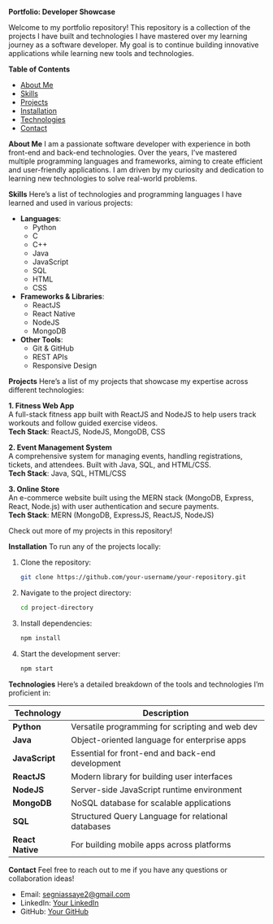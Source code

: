  **Portfolio: Developer Showcase**

Welcome to my portfolio repository!
This repository is a collection of the projects I have built and technologies I have mastered over my learning journey as a software developer.
My goal is to continue building innovative applications while learning new tools and technologies.

**Table of Contents**
- [About Me](#about-me)
- [Skills](#skills)
- [Projects](#projects)
- [Installation](#installation)
- [Technologies](#technologies)
- [Contact](#contact)

 **About Me**
I am a passionate software developer with experience in both front-end and back-end technologies. 
Over the years, I’ve mastered multiple programming languages and frameworks, aiming to create efficient and user-friendly applications. 
I am driven by my curiosity and dedication to learning new technologies to solve real-world problems.

**Skills**
Here’s a list of technologies and programming languages I have learned and used in various projects:
- **Languages**: 
  - Python
  - C
  - C++
  - Java
  - JavaScript
  - SQL
  - HTML
  - CSS
- **Frameworks & Libraries**:
  - ReactJS
  - React Native
  - NodeJS
  - MongoDB
- **Other Tools**:
  - Git & GitHub
  - REST APIs
  - Responsive Design

 **Projects**
Here’s a list of my projects that showcase my expertise across different technologies:

 **1. Fitness Web App**  
A full-stack fitness app built with ReactJS and NodeJS to help users track workouts and follow guided exercise videos.  
**Tech Stack**: ReactJS, NodeJS, MongoDB, CSS

**2. Event Management System**  
A comprehensive system for managing events, handling registrations, tickets, and attendees. Built with Java, SQL, and HTML/CSS.  
**Tech Stack**: Java, SQL, HTML/CSS

**3. Online Store**  
An e-commerce website built using the MERN stack (MongoDB, Express, React, Node.js) with user authentication and secure payments.  
**Tech Stack**: MERN (MongoDB, ExpressJS, ReactJS, NodeJS)

Check out more of my projects in this repository!

**Installation**
To run any of the projects locally:
1. Clone the repository:
   ```bash
   git clone https://github.com/your-username/your-repository.git
   ```
2. Navigate to the project directory:
   ```bash
   cd project-directory
   ```
3. Install dependencies:
   ```bash
   npm install
   ```
4. Start the development server:
   ```bash
   npm start
   ```

**Technologies**
Here’s a detailed breakdown of the tools and technologies I’m proficient in:

| Technology      | Description                                       |
|-----------------|---------------------------------------------------|
| **Python**      | Versatile programming for scripting and web dev   |
| **Java**        | Object-oriented language for enterprise apps      |
| **JavaScript**  | Essential for front-end and back-end development  |
| **ReactJS**     | Modern library for building user interfaces       |
| **NodeJS**      | Server-side JavaScript runtime environment        |
| **MongoDB**     | NoSQL database for scalable applications          |
| **SQL**         | Structured Query Language for relational databases|
| **React Native**| For building mobile apps across platforms         |

**Contact**
Feel free to reach out to me if you have any questions or collaboration ideas!

- Email: segniassaye2@gmail.com
- LinkedIn: [Your LinkedIn](https://www.linkedin.com/in/segni-assaye-38055a283/)
- GitHub: [Your GitHub](https://github.com/Segniko)

